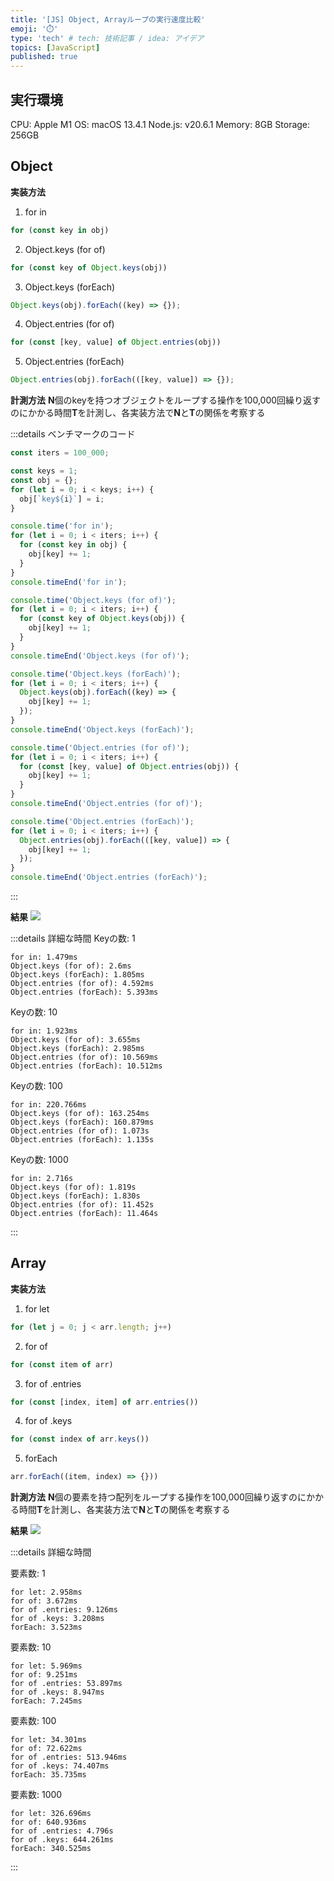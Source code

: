 ```yaml
---
title: '[JS] Object, Arrayループの実行速度比較'
emoji: '⏱️'
type: 'tech' # tech: 技術記事 / idea: アイデア
topics: [JavaScript]
published: true
---
```


## 実行環境

CPU: Apple M1
OS: macOS 13.4.1
Node.js: v20.6.1
Memory: 8GB
Storage: 256GB

## Object

**実装方法**

1. for in

```ts
for (const key in obj)
```

2. Object.keys (for of)

```ts
for (const key of Object.keys(obj))
```

3. Object.keys (forEach)

```ts
Object.keys(obj).forEach((key) => {});
```

4. Object.entries (for of)

```ts
for (const [key, value] of Object.entries(obj))
```

5. Object.entries (forEach)

```ts
Object.entries(obj).forEach(([key, value]) => {});
```

**計測方法**
**N**個のkeyを持つオブジェクトをループする操作を100,000回繰り返すのにかかる時間**T**を計測し、各実装方法で**N**と**T**の関係を考察する

:::details ベンチマークのコード

```ts
const iters = 100_000;

const keys = 1;
const obj = {};
for (let i = 0; i < keys; i++) {
  obj[`key${i}`] = i;
}

console.time('for in');
for (let i = 0; i < iters; i++) {
  for (const key in obj) {
    obj[key] += 1;
  }
}
console.timeEnd('for in');

console.time('Object.keys (for of)');
for (let i = 0; i < iters; i++) {
  for (const key of Object.keys(obj)) {
    obj[key] += 1;
  }
}
console.timeEnd('Object.keys (for of)');

console.time('Object.keys (forEach)');
for (let i = 0; i < iters; i++) {
  Object.keys(obj).forEach((key) => {
    obj[key] += 1;
  });
}
console.timeEnd('Object.keys (forEach)');

console.time('Object.entries (for of)');
for (let i = 0; i < iters; i++) {
  for (const [key, value] of Object.entries(obj)) {
    obj[key] += 1;
  }
}
console.timeEnd('Object.entries (for of)');

console.time('Object.entries (forEach)');
for (let i = 0; i < iters; i++) {
  Object.entries(obj).forEach(([key, value]) => {
    obj[key] += 1;
  });
}
console.timeEnd('Object.entries (forEach)');
```

:::

**結果**
![](/images/js-loop-bench/object-bench.png)

:::details 詳細な時間
Keyの数: 1

```
for in: 1.479ms
Object.keys (for of): 2.6ms
Object.keys (forEach): 1.805ms
Object.entries (for of): 4.592ms
Object.entries (forEach): 5.393ms
```

Keyの数: 10

```
for in: 1.923ms
Object.keys (for of): 3.655ms
Object.keys (forEach): 2.985ms
Object.entries (for of): 10.569ms
Object.entries (forEach): 10.512ms
```

Keyの数: 100

```
for in: 220.766ms
Object.keys (for of): 163.254ms
Object.keys (forEach): 160.879ms
Object.entries (for of): 1.073s
Object.entries (forEach): 1.135s
```

Keyの数: 1000

```
for in: 2.716s
Object.keys (for of): 1.819s
Object.keys (forEach): 1.830s
Object.entries (for of): 11.452s
Object.entries (forEach): 11.464s
```

:::

## Array

**実装方法**

1. for let

```ts
for (let j = 0; j < arr.length; j++)
```

2. for of

```ts
for (const item of arr)
```

3. for of .entries

```ts
for (const [index, item] of arr.entries())
```

4. for of .keys

```ts
for (const index of arr.keys())
```

5. forEach

```ts
arr.forEach((item, index) => {}))
```

**計測方法**
**N**個の要素を持つ配列をループする操作を100,000回繰り返すのにかかる時間**T**を計測し、各実装方法で**N**と**T**の関係を考察する

**結果**
![](/images/js-loop-bench/array-bench.png)

:::details 詳細な時間

要素数: 1

```
for let: 2.958ms
for of: 3.672ms
for of .entries: 9.126ms
for of .keys: 3.208ms
forEach: 3.523ms
```

要素数: 10

```
for let: 5.969ms
for of: 9.251ms
for of .entries: 53.897ms
for of .keys: 8.947ms
forEach: 7.245ms
```

要素数: 100

```
for let: 34.301ms
for of: 72.622ms
for of .entries: 513.946ms
for of .keys: 74.407ms
forEach: 35.735ms
```

要素数: 1000

```
for let: 326.696ms
for of: 640.936ms
for of .entries: 4.796s
for of .keys: 644.261ms
forEach: 340.525ms
```

:::
